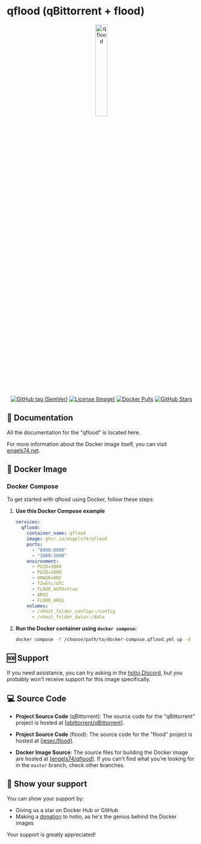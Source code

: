 # qflood (qBittorrent + flood)

<p align="center">
  <img src="https://i.imgur.com/15a5Dr4.png" alt="qflood" style="width: 25%;"/>
</p>

<p align="center">
  <a href="https://github.com/engels74/qflood"><img src="https://img.shields.io/docker/v/engels74/qflood?sort=semver" alt="GitHub tag (SemVer)"></a>
  <a href="https://github.com/engels74/qflood/blob/master/LICENSE"><img src="https://img.shields.io/badge/License%20(Image)-GPL--3.0-orange" alt="License (Image)"></a>
  <a href="https://hub.docker.com/r/engels74/qflood"><img src="https://img.shields.io/docker/pulls/engels74/qflood.svg" alt="Docker Pulls"></a>
  <a href="https://github.com/engels74/qflood/stargazers"><img src="https://img.shields.io/github/stars/engels74/qflood.svg" alt="GitHub Stars"></a>
</p>

## 📖 Documentation

All the documentation for the "qflood" is located here.

For more information about the Docker image itself, you can visit [engels74.net](https://engels74.net/containers/qflood).

## 🐋 Docker Image

### Docker Compose

To get started with qflood using Docker, follow these steps:

1. **Use this Docker Compose example**
    ```yaml
	services:
	  qflood:
	    container_name: qflood
	    image: ghcr.io/engels74/qflood
	    ports:
	      - "8080:8080"
	      - "3000:3000"
	    environment:
	      - PUID=1000
	      - PGID=1000
	      - UMASK=002
	      - TZ=Etc/UTC
	      - FLOOD_AUTH=true
	      - ARGS
	      - FLOOD_ARGS
	    volumes:
	      - /<host_folder_config>:/config
	      - /<host_folder_data>:/data
    ```

2. **Run the Docker container using `docker compose`:**
    ```sh
    docker compose -f /choose/path/to/docker-compose.qflood.yml up -d
    ```

## 🆘 Support

If you need assistance, you can try asking in the [hotio Discord](https://hotio.dev/discord), but you probably won't receive support for this image specifically.

## 💻 Source Code

- **Project Source Code** (qBittorrent): The source code for the "qBittorrent" project is hosted at [[qbittorrent/qBittorrent](https://github.com/qbittorrent/qBittorrent)].

- **Project Source Code** (flood): The source code for the "flood" project is hosted at [[jesec/flood](https://github.com/jesec/flood)].

- **Docker Image Source**: The source files for building the Docker image are hosted at [[engels74/qflood](https://github.com/engels74/qflood)]. If you can't find what you're looking for in the `master` branch, check other branches.

## 🌟 Show your support

You can show your support by:
- Giving us a star on Docker Hub or GitHub
- Making a [donation](https://hotio.dev/donate) to hotio, as he's the genius behind the Docker images

Your support is greatly appreciated!
